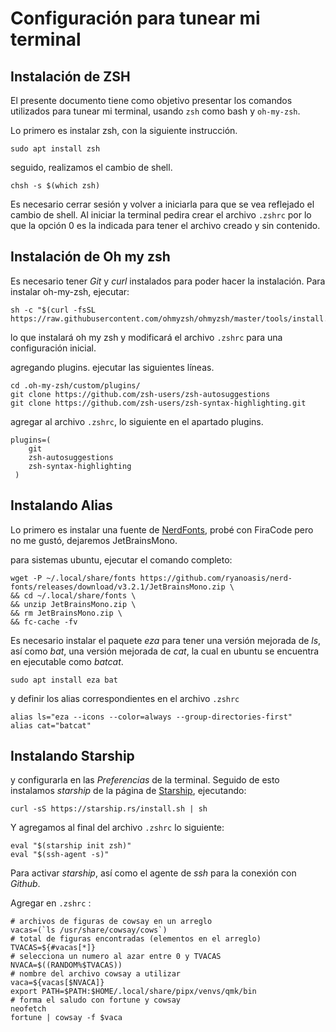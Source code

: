# Configuración para tunear mi terminal

## Instalación de ZSH

El presente documento tiene como objetivo presentar los comandos utilizados para tunear mi terminal, usando `zsh` como bash y `oh-my-zsh`.

Lo primero es instalar zsh, con la siguiente instrucción.

```
sudo apt install zsh
```
seguido, realizamos el cambio de shell.

``` 
chsh -s $(which zsh)
```
Es necesario cerrar sesión y volver a iniciarla para que se vea reflejado el cambio de shell. Al iniciar la terminal pedira crear el archivo `.zshrc` por lo que la opción 0 es la indicada para tener el archivo creado y sin contenido.

## Instalación de Oh my zsh

Es necesario tener *Git* y *curl* instalados para poder hacer la instalación. Para instalar oh-my-zsh, ejecutar:

```
sh -c "$(curl -fsSL https://raw.githubusercontent.com/ohmyzsh/ohmyzsh/master/tools/install.sh)"
```
lo que instalará oh my zsh y modificará el archivo `.zshrc` para una configuración inicial.

agregando plugins. ejecutar las siguientes líneas.

```
cd .oh-my-zsh/custom/plugins/
git clone https://github.com/zsh-users/zsh-autosuggestions
git clone https://github.com/zsh-users/zsh-syntax-highlighting.git
```
agregar al archivo `.zshrc`, lo siguiente en el apartado plugins.

```
plugins=(
    git
    zsh-autosuggestions
    zsh-syntax-highlighting
 ) 
```

## Instalando Alias

Lo primero es instalar una fuente de [NerdFonts](https://www.nerdfonts.com/), probé con FiraCode pero no me gustó, dejaremos JetBrainsMono.

para sistemas ubuntu, ejecutar el comando completo:

```
wget -P ~/.local/share/fonts https://github.com/ryanoasis/nerd-fonts/releases/download/v3.2.1/JetBrainsMono.zip \
&& cd ~/.local/share/fonts \
&& unzip JetBrainsMono.zip \
&& rm JetBrainsMono.zip \
&& fc-cache -fv
```

Es necesario instalar el paquete *eza* para tener una versión mejorada de *ls*, así como *bat*, una versión mejorada de *cat*, la cual en ubuntu se encuentra en ejecutable como *batcat*.

```
sudo apt install eza bat
```

y definir los alias correspondientes en el archivo `.zshrc`

```
alias ls="eza --icons --color=always --group-directories-first"
alias cat="batcat"
```


## Instalando Starship



y configurarla en las *Preferencias* de la terminal. Seguido de esto instalamos *starship* de la página de [Starship](https://starship.rs/), ejecutando:

```
curl -sS https://starship.rs/install.sh | sh
```

Y agregamos al final del archivo `.zshrc` lo siguiente:

```
eval "$(starship init zsh)"
eval "$(ssh-agent -s)"
```

Para activar *starship*, así como el agente de *ssh* para la conexión con *Github*.

Agregar en `.zshrc` :

```
# archivos de figuras de cowsay en un arreglo
vacas=(`ls /usr/share/cowsay/cows`)
# total de figuras encontradas (elementos en el arreglo)
TVACAS=${#vacas[*]}
# selecciona un numero al azar entre 0 y TVACAS
NVACA=$((RANDOM%$TVACAS))
# nombre del archivo cowsay a utilizar
vaca=${vacas[$NVACA]}
export PATH=$PATH:$HOME/.local/share/pipx/venvs/qmk/bin
# forma el saludo con fortune y cowsay
neofetch
fortune | cowsay -f $vaca

```









































